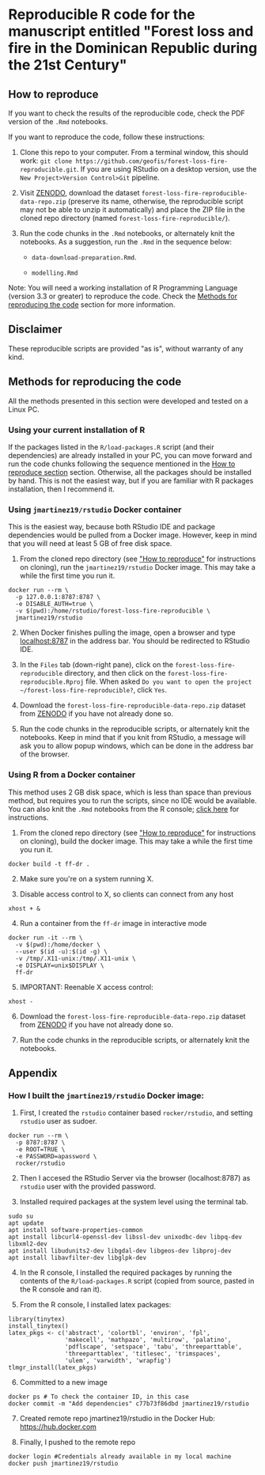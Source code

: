 # Reproducible R code for the manuscript entitled "Forest loss and fire in the Dominican Republic during the 21st Century"

## How to reproduce

If you want to check the results of the reproducible code, check the PDF version of the `.Rmd` notebooks.

If you want to reproduce the code, follow these instructions:

1. Clone this repo to your computer. From a terminal window, this should work: `git clone https://github.com/geofis/forest-loss-fire-reproducible.git`. If you are using RStudio on a desktop version, use the `New Project>Version Control>Git` pipeline.

2. Visit [ZENODO](https://zenodo.org/record/5681481), download the dataset `forest-loss-fire-reproducible-data-repo.zip` (preserve its name, otherwise, the reproducible script may not be able to unzip it automatically) and place the ZIP file in the cloned repo directory (named `forest-loss-fire-reproducible/`).

3. Run the code chunks in the `.Rmd` notebooks, or alternately knit the notebooks. As a suggestion, run the `.Rmd` in the sequence below:

    - `data-download-preparation.Rmd`.
    
    - `modelling.Rmd`

Note: You will need a working installation of R Programming Language (version 3.3 or greater) to reproduce the code. Check the [Methods for reproducing the code](#methods-for-reproducing-the-code) section for more information.

## Disclaimer

These reproducible scripts are provided "as is", without warranty of any kind.

## Methods for reproducing the code

All the methods presented in this section were developed and tested on a Linux PC.

### Using your current installation of R

If the packages listed in the `R/load-packages.R` script (and their dependencies) are already installed in your PC, you can move forward and run the code chunks following the sequence mentioned in the [How to reproduce section](#how-to-reproduce) section. Otherwise, all the packages should be installed by hand. This is not the easiest way, but if you are familiar with R packages installation, then I recommend it.

### Using `jmartinez19/rstudio` Docker container

This is the easiest way, because both RStudio IDE and package dependencies would be pulled from a Docker image. However, keep in mind that you will need at least 5 GB of free disk space.

1. From the cloned repo directory (see ["How to reproduce"](#how-to-reproduce) for instructions on cloning), run the `jmartinez19/rstudio` Docker image. This may take a while the first time you run it.

```
docker run --rm \
  -p 127.0.0.1:8787:8787 \
  -e DISABLE_AUTH=true \
  -v $(pwd):/home/rstudio/forest-loss-fire-reproducible \
  jmartinez19/rstudio
```

2. When Docker finishes pulling the image, open a browser and type [localhost:8787](localhost:8787) in the address bar. You should be redirected to RStudio IDE.

3. In the `Files` tab (down-right pane), click on the `forest-loss-fire-reproducible` directory, and then click on the `forest-loss-fire-reproducible.Rproj` file. When asked `Do you want to open the project ~/forest-loss-fire-reproducible?`, click `Yes`.

4. Download the `forest-loss-fire-reproducible-data-repo.zip` dataset from [ZENODO](https://zenodo.org/record/5681481) if you have not already done so.

5. Run the code chunks in the reproducible scripts, or alternately knit the notebooks. Keep in mind that if you knit from RStudio, a message will ask you to allow popup windows, which can be done in the address bar of the browser.

### Using R from a Docker container

This method uses 2 GB disk space, which is less than space than previous method, but requires you to run the scripts, since no IDE would be available. You can also knit the `.Rmd` notebooks from the R console; [click here](https://bookdown.org/yihui/rmarkdown/compile.html) for instructions.

1. From the cloned repo directory (see ["How to reproduce"](#how-to-reproduce) for instructions on cloning), build the docker image. This may take a while the first time you run it.

`docker build -t ff-dr .`

2. Make sure you're on a system running X.

3. Disable access control to X, so clients can connect from any host

`xhost + &`

4. Run a container from the `ff-dr` image in interactive mode

```
docker run -it --rm \
  -v $(pwd):/home/docker \
  --user $(id -u):$(id -g) \
  -v /tmp/.X11-unix:/tmp/.X11-unix \
  -e DISPLAY=unix$DISPLAY \
  ff-dr
```

5. IMPORTANT: Reenable X access control:

`xhost -`

6. Download the `forest-loss-fire-reproducible-data-repo.zip` dataset from [ZENODO](https://zenodo.org/record/5681481) if you have not already done so.

7. Run the code chunks in the reproducible scripts, or alternately knit the notebooks.

## Appendix

### How I built the `jmartinez19/rstudio` Docker image:

1. First, I created the `rstudio` container based `rocker/rstudio`, and setting `rstudio` user as sudoer.

```
docker run --rm \
  -p 8787:8787 \
  -e ROOT=TRUE \
  -e PASSWORD=apassword \
  rocker/rstudio
```

2. Then I accesed the RStudio Server via the browser (localhost:8787) as `rstudio` user with the provided password.

3. Installed required packages at the system level using the terminal tab.

```
sudo su
apt update
apt install software-properties-common
apt install libcurl4-openssl-dev libssl-dev unixodbc-dev libpq-dev libxml2-dev
apt install libudunits2-dev libgdal-dev libgeos-dev libproj-dev 
apt install libavfilter-dev libglpk-dev
```

4. In the R console, I installed the required packages by running the contents of the `R/load-packages.R` script (copied from source, pasted in the R console and ran it).

5. From the R console, I installed latex packages:

```
library(tinytex)
install_tinytex()
latex_pkgs <- c('abstract', 'colortbl', 'environ', 'fpl',
                'makecell', 'mathpazo', 'multirow', 'palatino',
                'pdflscape', 'setspace', 'tabu', 'threeparttable',
                'threeparttablex', 'titlesec', 'trimspaces',
                'ulem', 'varwidth', 'wrapfig')
tlmgr_install(latex_pkgs)
```

6. Committed to a new image

```
docker ps # To check the container ID, in this case
docker commit -m "Add dependencies" c77b73f86dbd jmartinez19/rstudio
```

7. Created remote repo jmartinez19/rstudio in the Docker Hub: https://hub.docker.com

8. Finally, I pushed to the remote repo

```
docker login #Credentials already available in my local machine
docker push jmartinez19/rstudio
```
